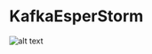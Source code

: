 # KafkaEsperStorm

![alt text](https://github.com/tank113/KafkaEsperStorm/blob/master/Architecture_propsal.jpg?raw=true)
